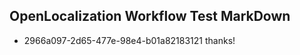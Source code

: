 ## OpenLocalization Workflow Test MarkDown
* 2966a097-2d65-477e-98e4-b01a82183121 thanks!

<!--HONumber=Jul16_HO2-->


